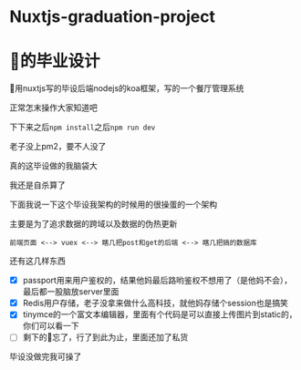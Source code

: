 # Nuxtjs-graduation-project

# 👴的毕业设计

👴用nuxtjs写的毕设后端nodejs的koa框架，写的一个餐厅管理系统

正常怎末操作大家知道吧

下下来之后```npm install```之后```npm run dev```

老子没上pm2，要不人没了

真的这毕设做的我脑袋大

我还是自杀算了

下面我说一下这个毕设我架构的时候用的很操蛋的一个架构

主要是为了追求数据的跨域以及数据的伪热更新

```
前端页面 <--> vuex <--> 瞎几把post和get的后端 <--> 瞎几把搞的数据库

```

还有这几样东西

- [x] passport用来用户鉴权的，结果他妈最后路哟鉴权不想用了（是他妈不会），最后都一股脑放server里面
- [x] Redis用户存储，老子没拿来做什么高科技，就他妈存储个session也是搞笑
- [x] tinymce的一个富文本编辑器，里面有个代码是可以直接上传图片到static的，你们可以看一下
- [ ] 剩下的👴忘了，行了到此为止，里面还加了私货

毕设没做完我可操了
